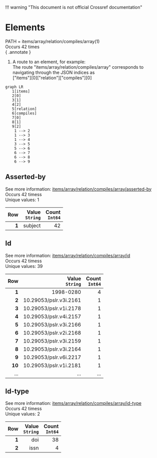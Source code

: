!!! warning "This document is not official Crossref documentation"
# Elements
PATH = items/array/relation/compiles/array(1)  
Occurs 42 times  
{ .annotate }

1. A route to an element, for example:  
   The route "items/array/relation/compiles/array" corresponds to navigating through the JSON indices as  
   ["items"][0]["relation"]["compiles"][0]  

```mermaid
graph LR
   1[items]
   2[0]
   3[1]
   4[2]
   5[relation]
   6[compiles]
   7[0]
   8[1]
   9[2]
    1 --> 2
    1 --> 3
    1 --> 4
    3 --> 5
    5 --> 6
    6 --> 7
    6 --> 8
    6 --> 9
```


## Asserted-by
See more information: [items/array/relation/compiles/array/asserted-by](asserted-by/index.md)  
Occurs 42 timess  
Unique values: 1  

| **Row** | **Value**<br>`String` | **Count**<br>`Int64` |
|--------:|----------------------:|---------------------:|
| **1**   | subject               | 42                   |

## Id
See more information: [items/array/relation/compiles/array/id](id/index.md)  
Occurs 42 timess  
Unique values: 39  

| **Row** | **Value**<br>`String`  | **Count**<br>`Int64` |
|--------:|-----------------------:|---------------------:|
| **1**   | 1998-0280              | 4                    |
| **2**   | 10.29053/pslr.v3i.2161 | 1                    |
| **3**   | 10.29053/pslr.v1i.2178 | 1                    |
| **4**   | 10.29053/pslr.v4i.2157 | 1                    |
| **5**   | 10.29053/pslr.v3i.2166 | 1                    |
| **6**   | 10.29053/pslr.v2i.2168 | 1                    |
| **7**   | 10.29053/pslr.v3i.2159 | 1                    |
| **8**   | 10.29053/pslr.v3i.2164 | 1                    |
| **9**   | 10.29053/pslr.v6i.2217 | 1                    |
| **10**  | 10.29053/pslr.v1i.2181 | 1                    |
| ... | ... | ... |

## Id-type
See more information: [items/array/relation/compiles/array/id-type](id-type/index.md)  
Occurs 42 timess  
Unique values: 2  

| **Row** | **Value**<br>`String` | **Count**<br>`Int64` |
|--------:|----------------------:|---------------------:|
| **1**   | doi                   | 38                   |
| **2**   | issn                  | 4                    |

